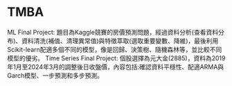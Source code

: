 # TMBA
ML Final Project: 題目為Kaggle競賽的房價預測問題，經過資料分析(查看資料分布)、資料清洗(補值、清理異常值)與特徵萃取(選取重要變數、降維)，最後利用
Scikit-learn配適多個不同的模型，像是回歸、決策樹、隨機森林等，並比較不同模型的優劣。
Time Series Final Project: 個股選擇為元大金(2885)，資料為2019年1月至2024年3月的調整後日收盤價，內容包括:確認資料平穩性、配適ARMA與Garch模型、一步預測和多步預測。
